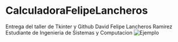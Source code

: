 # CalculadoraFelipeLancheros
Entrega del taller de Tkinter y Github
David Felipe Lancheros Ramirez
Estudiante de Ingenieria de Sistemas y Computacion
![Ejemplo](http://url/to/Lanch1.png)
